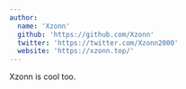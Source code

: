 ```yaml
---
author:
  name: 'Xzonn'
  github: 'https://github.com/Xzonn'
  twitter: 'https://twitter.com/Xzonn2000'
  website: 'https://xzonn.top/'
---
```


Xzonn is cool too.